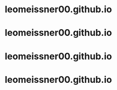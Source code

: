# leomeissner00.github.io
# leomeissner00.github.io
# leomeissner00.github.io
# leomeissner00.github.io
